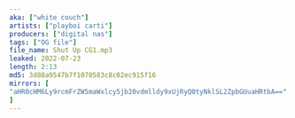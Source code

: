 ```yaml
---
aka: ["white couch"]
artists: ["playboi carti"]
producers: ["digital nas"]
tags: ["OG file"]
file_name: Shut Up CG1.mp3
leaked: 2022-07-23
length: 2:13
md5: 3d88a9547b7f1070583c8c02ec915f16
mirrors: [
"aHR0cHM6Ly9rcmFrZW5maWxlcy5jb20vdmlldy9xUjRyQ0tyNklSL2ZpbGUuaHRtbA=="
]
---
```

